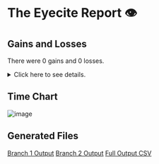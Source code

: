 # The Eyecite Report :eye:



Gains and Losses
---------
There were 0 gains and 0 losses.

<details>
<summary>Click here to see details.</summary>

|     id     |  Gain  |  Loss  |
| ---------- | ------ | ------ |


</details>



Time Chart
---------

![image](https://raw.githubusercontent.com/freelawproject/reporters-db/artifacts/183/results/chart.png)


Generated Files
---------

[Branch 1 Output](https://raw.githubusercontent.com/freelawproject/reporters-db/artifacts/183/results/original.json)
[Branch 2 Output](https://raw.githubusercontent.com/freelawproject/reporters-db/artifacts/183/results/update.json)
[Full Output CSV ](https://raw.githubusercontent.com/freelawproject/reporters-db/artifacts/183/results/output.csv)
